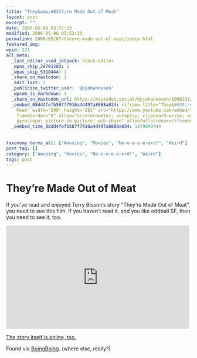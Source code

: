 ```yaml
---
title: "They&amp;#8217;re Made Out of Meat"
layout: post
excerpt: ""
date: 2006-05-08 03:52:33
modified: 2006-05-08 03:52:33
permalink: 2006/05/07/theyre-made-out-of-meat/index.html
featured_img: 
wpid: 221
all_meta: 
  _last_editor_used_jetpack: block-editor
  _wpas_skip_24701283: 1
  _wpas_skip_5318444: 1
  _share_on_mastodon: 1
  _edit_last: 1
  _publicize_twitter_user: '@pjohanneson'
  _wpcom_is_markdown: 1
  _share_on_mastodon_url: https://mastodon.social/@pjohanneson/109010126565635491
  _oembed_08dd4fefb587f7916a4d497a8088a034: <iframe title="They&#039;re Made Out Of
    Meat" width="500" height="281" src="https://www.youtube.com/embed/T6JFTmQCFHg?feature=oembed"
    frameborder="0" allow="accelerometer; autoplay; clipboard-write; encrypted-media;
    gyroscope; picture-in-picture; web-share" allowfullscreen></iframe>
  _oembed_time_08dd4fefb587f7916a4d497a8088a034: 1679099444
  
  
taxonomy_terms_all: ["Amusing", "Movies", "Ne-e-e-e-e-erd!", "Weird"]
post_tag: []
category: ["Amusing", "Movies", "Ne-e-e-e-e-erd!", "Weird"]
tags: post
---
```


# They&#8217;re Made Out of Meat

If you’ve read and enjoyed Terry Bisson’s story “They’re Made Out of Meat”, you need to see this film. If you haven’t read it, and you like oddball SF, then you need to see it, too.

<iframe allow="accelerometer; autoplay; clipboard-write; encrypted-media; gyroscope; picture-in-picture; web-share" allowfullscreen="" frameborder="0" height="281" loading="lazy" src="https://www.youtube.com/embed/T6JFTmQCFHg?feature=oembed" title="They're Made Out Of Meat" width="500"></iframe>

[The story itself is online, too.](http://www.terrybisson.com/theyre-made-out-of-meat-2/)

Found via [BoingBoing](http://www.boingboing.net/). (where else, really?)